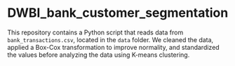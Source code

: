 # DWBI_bank_customer_segmentation

This repository contains a Python script that reads data from `bank_transactions.csv`, located in the `data` folder. We cleaned the data, applied a Box-Cox transformation to improve normality, and standardized the values before analyzing the data using K-means clustering.
